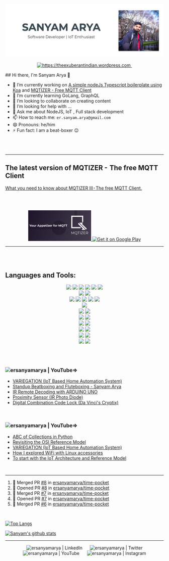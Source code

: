 ![Website](https://raw.githubusercontent.com/ersanyamarya/ersanyamarya/master/assets/images/header.png)

<p align="center">
<a href="https://theexuberantindian.wordpress.com"> <img src="https://img.shields.io/website?down_color=red&down_message=offline&label=theexuberantindian.wordpress.com&logo=wordpress&style=for-the-badge&up_color=green&up_message=online&url=https%3A%2F%2Ftheexuberantindian.wordpress.com%2F" alt="https://theexuberantindian.wordpress.com"> </a>
<a href="https://twitter.com/sanyamarya?ref_src=twsrc%5Etfw"> <img src="https://img.shields.io/twitter/follow/sanyamarya?color=1DA1F2&logo=twitter&style=for-the-badge" alt=""> </a>
</p>
## Hi there, I'm Sanyam Arya 👋

-   🔭 I’m currently working on [A simple nodeJs Typescript boilerplate using Koa](https://github.com/ersanyamarya/nodejs-typescript-boilerplate) and [MQTIZER - Free MQTT Client](https://play.google.com/store/apps/details?id=com.sanyamarya.mqtizermqtt_client&hl=en_US)
-   🌱 I’m currently learning GoLang, GraphQL
-   👯 I’m looking to collaborate on creating content
-   🤔 I’m looking for help with ...
-   💬 Ask me about NodeJS, IoT , Full stack development
-   📫 How to reach me: `er.sanyam.arya@gmail.com`
-   😄 Pronouns: he/him
-   ⚡ Fun fact: I am a beat-boxer 😉

<br />
<br />

* * *

## The latest version of MQTIZER -  The free MQTT Client

<a href="https://www.linkedin.com/pulse/what-you-need-know-mqtizer-iii-free-mqttclient-sanyam-arya"/> What you need to know about MQTIZER III - The free MQTT Client. </a>

</br>
</br>

<a href='https://play.google.com/store/apps/details?id=com.sanyamarya.mqtizermqtt_client&hl=en_US&pcampaignid=pcampaignidMKT-Other-global-all-co-prtnr-py-PartBadge-Mar2515-1'>
<p align="center">
<img alt='Get it on Google Play' src='https://raw.githubusercontent.com/ersanyamarya/ersanyamarya/master/assets/images/mqtizer.png' width="200px"/> <img alt='Get it on Google Play' src='https://play.google.com/intl/en_us/badges/static/images/badges/en_badge_web_generic.png' width="200px"/>
</p>
</a>

* * *

<br />
<br />

## Languages and Tools:

<p align="center">
<img src="https://img.shields.io/badge/node.js%20-%2343853D.svg?&style=for-the-badge&logo=node.js&logoColor=white"/>
<img src="https://img.shields.io/badge/javascript%20-%23323330.svg?&style=for-the-badge&logo=javascript&logoColor=%23F7DF1E"/>
<img src="https://img.shields.io/badge/typescript%20-%23007ACC.svg?&style=for-the-badge&logo=typescript&logoColor=white"/>
<img src="https://img.shields.io/badge/express.js%20-%23404d59.svg?&style=for-the-badge"/>
<img src="https://img.shields.io/badge/koa-%23666666.svg?&style=for-the-badge"/>
<img src="https://img.shields.io/badge/jest%20-%23C21325.svg?&style=for-the-badge&logo=jest&logoColor=%23F7DF1E"/>
<br/>

<img src="https://img.shields.io/badge/go-%2300ADD8.svg?&style=for-the-badge&logo=go&logoColor=white"/>
<img src="https://img.shields.io/badge/kotlin-%230095D5.svg?&style=for-the-badge&logo=kotlin&logoColor=white"/>
<br/>

<img src="https://img.shields.io/badge/angular%20-%23DD0031.svg?&style=for-the-badge&logo=angular&logoColor=white"/>
<img src="https://img.shields.io/badge/react%20-%2320232a.svg?&style=for-the-badge&logo=react&logoColor=%2361DAFB"/>
<img src="https://img.shields.io/badge/html5%20-%23E34F26.svg?&style=for-the-badge&logo=html5&logoColor=white"/>
<img src="https://img.shields.io/badge/css3%20-%231572B6.svg?&style=for-the-badge&logo=css3&logoColor=white"/>
<img src="https://img.shields.io/badge/material%20design%20-%23757575.svg?&style=for-the-badge&logo=material-design&logoColor=white"/>

<br/>
<img src="https://img.shields.io/badge/python%20-%2314354C.svg?&style=for-the-badge&logo=python&logoColor=white"/>
<br />
<img src="https://img.shields.io/badge/AWS%20-%23FF9900.svg?&style=for-the-badge&logo=amazon-aws&logoColor=white"/> 
<img src="https://img.shields.io/badge/Google%20Cloud%20-%234285F4.svg?&style=for-the-badge&logo=google-cloud&logoColor=white"/> 
<br/>

<img src="https://img.shields.io/badge/Github%20Acions-%232088FF.svg?&style=for-the-badge&logo=github-actions&logoColor=white">
<img src="https://img.shields.io/badge/jenkins%20-%232C5263.svg?&style=for-the-badge&logo=jenkins&logoColor=white"/>
<br />
<img src ="https://img.shields.io/badge/postgres-%23316192.svg?&style=for-the-badge&logo=postgresql&logoColor=white"/>
<img src ="https://img.shields.io/badge/MongoDB-%234ea94b.svg?&style=for-the-badge&logo=mongodb&logoColor=white"/>

<br/>
<img src="https://img.shields.io/badge/docker%20-%230db7ed.svg?&style=for-the-badge&logo=docker&logoColor=white"/>
<img src="https://img.shields.io/badge/nginx%20-%23009639.svg?&style=for-the-badge&logo=nginx&logoColor=white"/>
<br/>
<img src="https://img.shields.io/badge/git%20-%23F05033.svg?&style=for-the-badge&logo=git&logoColor=white"/>
<img src="https://img.shields.io/badge/github%20-%23121011.svg?&style=for-the-badge&logo=github&logoColor=white"/>
<br/>
<img src="https://img.shields.io/badge/Mac%20OS%20-%23999999.svg?&style=for-the-badge&logo=apple&logoColor=white"/>
<img src="https://img.shields.io/badge/Ubuntu-%23E95420.svg?&style=for-the-badge&logo=ubuntu&logoColor=white"/>
</p>
<br/>

<br/>

### [<img align="left" alt="ersanyamarya | YouTube" src="https://img.shields.io/badge/youtube-%23FF0000.svg?&style=for-the-badge&logo=youtube&logoColor=white" />][youtube]=>

<!-- YOUTUBE:START -->

-   [VARIEGATION (IoT Based Home Automation System)](https://www.youtube.com/watch?v=aqu7Mfoba6Q)
-   [Standup Beatboxing and Fluteboxing - Sanyam Arya](https://www.youtube.com/watch?v=AGMojRdbJoQ)
-   [IR Remote Decoding with ARDUINO UNO](https://www.youtube.com/watch?v=29WJQADjh-o)
-   [Proximity Sensor (IR Photo Diode)](https://www.youtube.com/watch?v=wrP8w-Dmq_Y)
-   [Digital Combination Code Lock (Da Vinci's Cryptix)](https://www.youtube.com/watch?v=gE742w42ipk)
    <!-- YOUTUBE:END -->

<br />

### [<img align="left" alt="ersanyamarya | YouTube" src="https://img.shields.io/badge/medium-%2312100E.svg?&style=for-the-badge&logo=medium&logoColor=white" />][youtube]=>

<!-- BLOG-POST-LIST:START -->

-   [ABC of Collections in Python](https://medium.com/@er.sanyam.arya/abc-of-collections-in-python-f239d787a43e?source=rss-59ee199328e8------2)
-   [Revisiting the OSI Reference Model](https://medium.com/@er.sanyam.arya/revisiting-the-osi-reference-model-faa41b3360ff?source=rss-59ee199328e8------2)
-   [VARIEGATION (IoT Based Home Automation System)](https://medium.com/@er.sanyam.arya/variegation-iot-based-home-automation-system-6311b2541700?source=rss-59ee199328e8------2)
-   [How I explored WiFi with Linux accessories](https://medium.com/@er.sanyam.arya/how-i-explored-wifi-with-linux-accessories-92be184a6466?source=rss-59ee199328e8------2)
-   [To start with the IoT Architecture and Reference Model](https://medium.com/@er.sanyam.arya/to-start-with-the-iot-architecture-and-reference-model-98fd3d5496c3?source=rss-59ee199328e8------2)
    <!-- BLOG-POST-LIST:END -->

<br />

* * *

<!--START_SECTION:activity-->
1. 🎉 Merged PR [#8](https://github.com//ersanyamarya/time-pocket/pull/8) in [ersanyamarya/time-pocket](https://github.com//ersanyamarya/time-pocket)
2. 💪 Opened PR [#8](https://github.com//ersanyamarya/time-pocket/pull/8) in [ersanyamarya/time-pocket](https://github.com//ersanyamarya/time-pocket)
3. 🎉 Merged PR [#7](https://github.com//ersanyamarya/time-pocket/pull/7) in [ersanyamarya/time-pocket](https://github.com//ersanyamarya/time-pocket)
4. 💪 Opened PR [#7](https://github.com//ersanyamarya/time-pocket/pull/7) in [ersanyamarya/time-pocket](https://github.com//ersanyamarya/time-pocket)
5. 🎉 Merged PR [#6](https://github.com//ersanyamarya/time-pocket/pull/6) in [ersanyamarya/time-pocket](https://github.com//ersanyamarya/time-pocket)
<!--END_SECTION:activity-->

<br />

[![Top Langs](https://github-readme-stats.ersanyamarya.vercel.app/api/top-langs/?username=ersanyamarya&layout=compact&hide=Roff)](https://github.com/ersanyamarya/github-readme-stats)

[![Sanyam's github stats](https://github-readme-stats.ersanyamarya.vercel.app/api?username=ersanyamarya&count_private=true&show_icons=true)](<>)

* * *

<!-- ### Connect with me: -->

<p align="center">
<img alt="ersanyamarya | LinkedIn" height="36px" hspace="10" src="https://cdn.svgporn.com/logos/linkedin.svg" />
<img alt="ersanyamarya | Twitter" width="36px" height="36px" hspace="10" src="https://cdn.jsdelivr.net/npm/simple-icons@v3/icons/twitter.svg" />
<img alt="ersanyamarya | YouTube" width="36px" height="36px" hspace="10" src="https://cdn.svgporn.com/logos/youtube.svg" />
<img alt="ersanyamarya | Instagram" width="36px" height="36px" hspace="10" src="https://cdn.svgporn.com/logos/instagram-icon.svg" />
</p>

[website]: https://theexuberantindian.wordpress.com/

[twitter]: https://twitter.com/sanyamarya

[youtube]: https://www.youtube.com/channel/UC0okncheoaqZp1UFmw9YEsA

[instagram]: https://www.instagram.com/sanyamarya/

[linkedin]: https://www.linkedin.com/in/sanyam-arya
